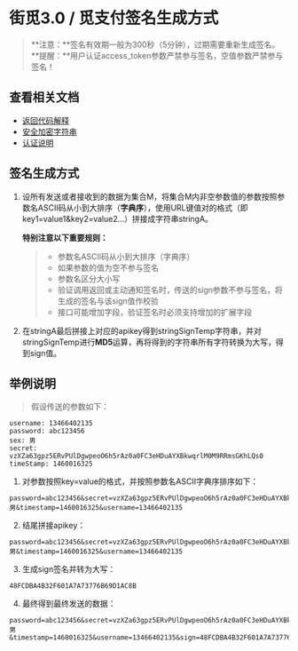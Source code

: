 # 街觅3.0 / 觅支付签名生成方式

> **注意：**签名有效期一般为300秒（5分钟），过期需要重新生成签名。
> **提醒：**用户认证access_token参数严禁参与签名，空值参数严禁参与签名！


## 查看相关文档

- [返回代码解释](https://app.yinxiang.com/shard/s27/nl/1185386039/b785187d-0df2-4359-871a-a4068230faf9/)
- [安全加密字符串](https://app.yinxiang.com/shard/s27/nl/1185386039/97eb7d6f-da3a-45a6-a016-b49d4ccab307/)
- [认证说明](https://app.yinxiang.com/shard/s27/nl/1185386039/d10374c1-7184-4a9f-a6a0-bceb47c0ff80/)


## 签名生成方式
1. 设所有发送或者接收到的数据为集合M，将集合M内非空参数值的参数按照参数名ASCII码从小到大排序（**字典序**），使用URL键值对的格式（即key1=value1&key2=value2…）拼接成字符串stringA。

	**特别注意以下重要规则：**
	> - 参数名ASCII码从小到大排序（字典序）
	> - 如果参数的值为空不参与签名
	> - 参数名区分大小写
	> - 验证调用返回或主动通知签名时，传送的sign参数不参与签名，将生成的签名与该sign值作校验
	> - 接口可能增加字段，验证签名时必须支持增加的扩展字段

2. 在stringA最后拼接上对应的apikey得到stringSignTemp字符串，并对stringSignTemp进行**MD5**运算，再将得到的字符串所有字符转换为大写，得到sign值。


## 举例说明

> 假设传送的参数如下：
```http
username: 13466402135
password: abc123456
sex: 男
secret: vzXZa63gpz5ERvPUlDgwpeoO6h5rAz0a0FC3eHDuAYXBkwqrlM0M9RRmsGKhLQs0
timeStamp: 1460016325
```

1. 对参数按照key=value的格式，并按照参数名ASCII字典序排序如下：
```http
password=abc123456&secret=vzXZa63gpz5ERvPUlDgwpeoO6h5rAz0a0FC3eHDuAYXBkwqrlM0M9RRmsGKhLQs0&sex=男&timestamp=1460016325&username=13466402135
```
2. 结尾拼接apikey：
```http
password=abc123456&secret=vzXZa63gpz5ERvPUlDgwpeoO6h5rAz0a0FC3eHDuAYXBkwqrlM0M9RRmsGKhLQs0&sex=男&timestamp=1460016325&username=13466402135
```
3. 生成sign签名并转为大写：
```http
48FCDBA4B32F601A7A73776B69D1AC8B
```
4. 最终得到最终发送的数据：
```http
password=abc123456&secret=vzXZa63gpz5ERvPUlDgwpeoO6h5rAz0a0FC3eHDuAYXBkwqrlM0M9RRmsGKhLQs0&sex=男&timestamp=1460016325&username=13466402135&sign=48FCDBA4B32F601A7A73776B69D1AC8B
```
